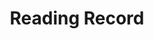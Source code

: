 ---
layout: null
title: Reading Record
hide: false
hide_child: false
keywords:
  - Essay reading records
  - learning_note
categories:
  - learning_note
create_time: 1727403559
---